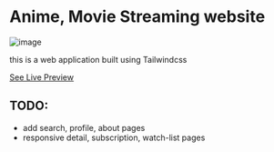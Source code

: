 # Anime, Movie Streaming website
![image](https://github.com/user-attachments/assets/da352c07-315d-40a5-a0c2-6cdbb3bfc118)

this is a web application built using Tailwindcss

[See Live Preview](https://rzw-gh.github.io/movie-streaming-website/home.html)

## TODO:

- add search, profile, about pages
- responsive detail, subscription, watch-list pages
